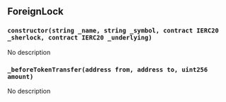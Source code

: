 ## ForeignLock





### `constructor(string _name, string _symbol, contract IERC20 _sherlock, contract IERC20 _underlying)`
No description


### `_beforeTokenTransfer(address from, address to, uint256 amount)`
No description





